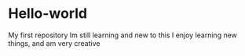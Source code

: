 # Hello-world
My first repository 
Im still learning and new to this
I enjoy learning new things, and am very creative

